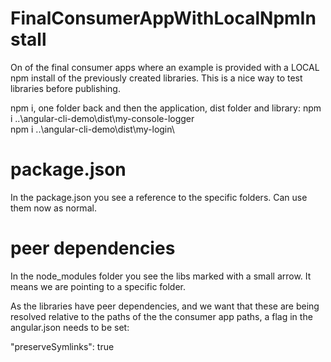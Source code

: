 # FinalConsumerAppWithLocalNpmInstall

On of the final consumer apps where an example is provided with a LOCAL npm install of the previously created libraries.
This is a nice way to test libraries before publishing.

npm i, one folder back and then the application, dist folder and library:
npm i ..\angular-cli-demo\dist\my-console-logger\
npm i ..\angular-cli-demo\dist\my-login\

# package.json

In the package.json you see a reference to the specific folders. Can use them now as normal.

# peer dependencies

In the node_modules folder you see the libs marked with a small arrow. It means we are pointing to a specific folder.

As the libraries have peer dependencies, and we want that these are being resolved relative to the paths of the the consumer app paths, a flag in the angular.json needs to be set:

"preserveSymlinks": true
